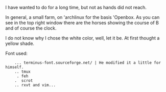 I have wanted to do for a long time, but not as hands did not reach.

In general, a small farm, on 'archlinux for the basis 'Openbox.
As you can see in the top right window there are the horses showing the course of B and of course the clock.

I do not know why I chose the white color, well, let it be. At first thought a yellow shade.

Font used:
        
        ... terminus-font.sourceforge.net/ | He modified it a little for himself.
        .. tmux
         . feh
        .  scrot
        .. rxvt and vim...
